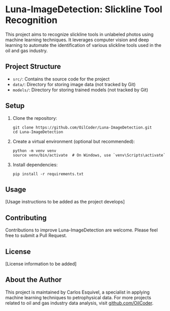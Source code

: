 # Luna-ImageDetection: Slickline Tool Recognition

This project aims to recognize slickline tools in unlabeled photos using machine learning techniques. It leverages computer vision and deep learning to automate the identification of various slickline tools used in the oil and gas industry.

## Project Structure

- `src/`: Contains the source code for the project
- `data/`: Directory for storing image data (not tracked by Git)
- `models/`: Directory for storing trained models (not tracked by Git)

## Setup

1. Clone the repository:
   ```
   git clone https://github.com/OilCoder/Luna-ImageDetection.git
   cd Luna-ImageDetection
   ```
2. Create a virtual environment (optional but recommended):
   ```
   python -m venv venv
   source venv/bin/activate  # On Windows, use `venv\Scripts\activate`
   ```
3. Install dependencies:
   ```
   pip install -r requirements.txt
   ```

## Usage

[Usage instructions to be added as the project develops]

## Contributing

Contributions to improve Luna-ImageDetection are welcome. Please feel free to submit a Pull Request.

## License

[License information to be added]

## About the Author

This project is maintained by Carlos Esquivel, a specialist in applying machine learning techniques to petrophysical data. For more projects related to oil and gas industry data analysis, visit [github.com/OilCoder](https://github.com/OilCoder).